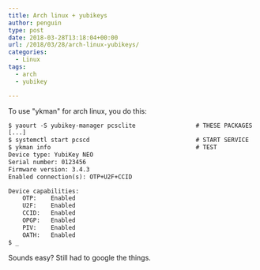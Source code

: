 ```yaml
---
title: Arch linux + yubikeys
author: penguin
type: post
date: 2018-03-28T13:18:04+00:00
url: /2018/03/28/arch-linux-yubikeys/
categories:
  - Linux
tags:
  - arch
  - yubikey

---
```

To use "ykman" for arch linux, you do this:

```default
$ yaourt -S yubikey-manager pcsclite                 # THESE PACKAGES
[...]
$ systemctl start pcscd                              # START SERVICE
$ ykman info                                         # TEST
Device type: YubiKey NEO
Serial number: 0123456
Firmware version: 3.4.3
Enabled connection(s): OTP+U2F+CCID

Device capabilities:
    OTP:	Enabled
    U2F:	Enabled
    CCID:	Enabled
    OPGP:	Enabled
    PIV:	Enabled
    OATH:	Enabled
$ _
```

Sounds easy? Still had to google the things.